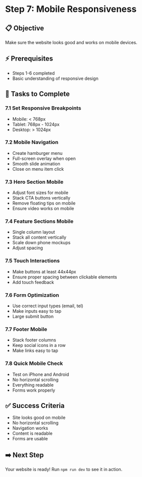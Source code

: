 # Step 7: Mobile Responsiveness

## 📋 Objective
Make sure the website looks good and works on mobile devices.

## ⚡ Prerequisites
- Steps 1-6 completed
- Basic understanding of responsive design

## 📝 Tasks to Complete

### 7.1 Set Responsive Breakpoints
- Mobile: < 768px
- Tablet: 768px - 1024px
- Desktop: > 1024px

### 7.2 Mobile Navigation
- Create hamburger menu
- Full-screen overlay when open
- Smooth slide animation
- Close on menu item click

### 7.3 Hero Section Mobile
- Adjust font sizes for mobile
- Stack CTA buttons vertically
- Remove floating tips on mobile
- Ensure video works on mobile

### 7.4 Feature Sections Mobile
- Single column layout
- Stack all content vertically
- Scale down phone mockups
- Adjust spacing

### 7.5 Touch Interactions
- Make buttons at least 44x44px
- Ensure proper spacing between clickable elements
- Add touch feedback

### 7.6 Form Optimization
- Use correct input types (email, tel)
- Make inputs easy to tap
- Large submit button

### 7.7 Footer Mobile
- Stack footer columns
- Keep social icons in a row
- Make links easy to tap

### 7.8 Quick Mobile Check
- Test on iPhone and Android
- No horizontal scrolling
- Everything readable
- Forms work properly

## ✅ Success Criteria
- Site looks good on mobile
- No horizontal scrolling
- Navigation works
- Content is readable
- Forms are usable

## ➡️ Next Step
Your website is ready! Run `npm run dev` to see it in action.